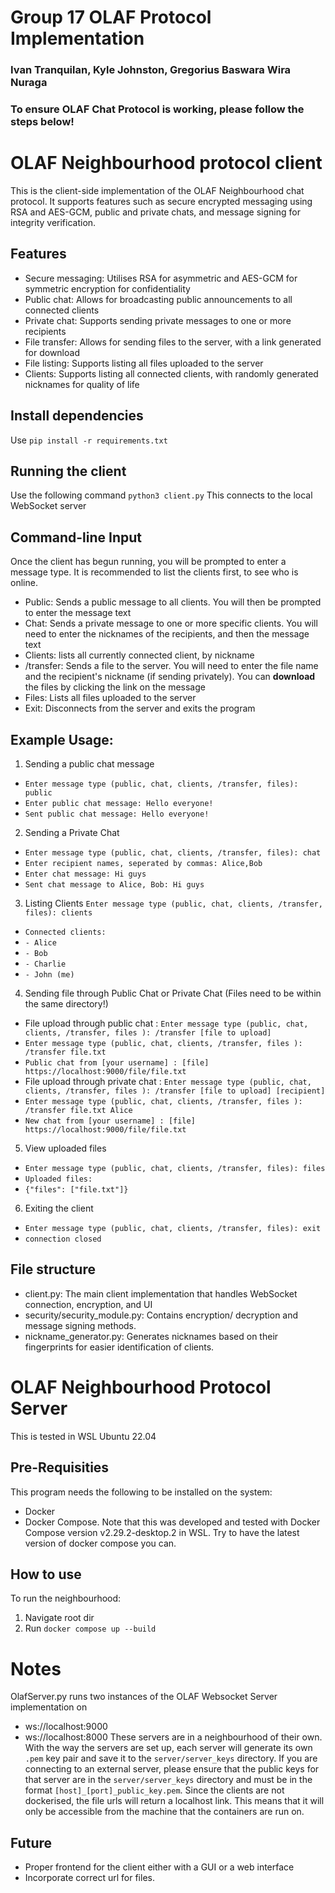 # Group 17 OLAF Protocol Implementation
### Ivan Tranquilan, Kyle Johnston, Gregorius Baswara Wira Nuraga
### To ensure OLAF Chat Protocol is working, please follow the steps below!

# OLAF Neighbourhood protocol client
This is the client-side implementation of the OLAF Neighbourhood chat protocol. It supports features such as secure encrypted messaging using RSA and AES-GCM, public and private chats, and message signing for integrity verification.

## Features
- Secure messaging: Utilises RSA for asymmetric and AES-GCM for symmetric encryption for confidentiality
- Public chat: Allows for broadcasting public announcements to all connected clients
- Private chat: Supports sending private messages to one or more recipients
- File transfer: Allows for sending files to the server, with a link generated for download
- File listing: Supports listing all files uploaded to the server
- Clients: Supports listing all connected clients, with randomly generated nicknames for quality of life

## Install dependencies
Use `pip install -r requirements.txt`

## Running the client
Use the following command `python3 client.py`
This connects to the local WebSocket server

## Command-line Input
Once the client has begun running, you will be prompted to enter a message type. It is recommended to list the clients first, to see who is online.
- Public: Sends a public message to all clients. You will then be prompted to enter the message text
- Chat: Sends a private message to one or more specific clients. You will need to enter the nicknames of the recipients, and then the message text
- Clients: lists all currently connected client, by nickname
- /transfer: Sends a file to the server. You will need to enter the file name and the recipient's nickname (if sending privately). You can **download** the files by clicking the link on the message
- Files: Lists all files uploaded to the server
- Exit: Disconnects from the server and exits the program

## Example Usage:
1. Sending a public chat message
-  `Enter message type (public, chat, clients, /transfer, files): public`
-  `Enter public chat message: Hello everyone!`
-  `Sent public chat message: Hello everyone!`
2. Sending a Private Chat
-  `Enter message type (public, chat, clients, /transfer, files): chat`
-  `Enter recipient names, seperated by commas: Alice,Bob`
-  `Enter chat message: Hi guys`
-  `Sent chat message to Alice, Bob: Hi guys`
3. Listing Clients
`Enter message type (public, chat, clients, /transfer, files): clients`
-  `Connected clients:`
-  `- Alice`
-  `- Bob`
-  `- Charlie`
-  `- John (me)`
4. Sending file through Public Chat or Private Chat (Files need to be within the same directory!)
- File upload through public chat : `Enter message type (public, chat, clients, /transfer, files ): /transfer [file to upload]`
-  `Enter message type (public, chat, clients, /transfer, files ): /transfer file.txt`
-  `Public chat from [your username] : [file] https://localhost:9000/file/file.txt`
- File upload through private chat : `Enter message type (public, chat, clients, /transfer, files ): /transfer [file to upload] [recipient]`
-  `Enter message type (public, chat, clients, /transfer, files ): /transfer file.txt Alice`
-  `New chat from [your username] : [file] https://localhost:9000/file/file.txt`
5. View uploaded files
-  `Enter message type (public, chat, clients, /transfer, files): files`
-  `Uploaded files:`
-  `{"files": ["file.txt"]}`
6. Exiting the client
-  `Enter message type (public, chat, clients, /transfer, files): exit`
-  `connection closed`

## File structure
- client.py: The main client implementation that handles WebSocket connection, encryption, and UI
- security/security_module.py: Contains encryption/ decryption and message signing methods.
- nickname_generator.py: Generates nicknames based on their fingerprints for easier identification of clients.

# OLAF Neighbourhood Protocol Server
This is tested in WSL Ubuntu 22.04

## Pre-Requisities
This program needs the following to be installed on the system:
- Docker
- Docker Compose. Note that this was developed and tested with Docker Compose version v2.29.2-desktop.2 in WSL. Try to have the latest version of docker compose you can.

## How to use
To run the neighbourhood:
1. Navigate root dir
2. Run `docker compose up --build`

# Notes
OlafServer.py runs two instances of the OLAF Websocket Server implementation on
- ws://localhost:9000
- ws://localhost:8000
These servers are in a neighbourhood of their own. With the way the servers are set up, each server will generate its own `.pem` key pair and save it to the `server/server_keys` directory.
If you are connecting to an external server, please ensure that the public keys for that server are in the `server/server_keys` directory and must be in the format `[host]_[port]_public_key.pem`.
Since the clients are not dockerised, the file urls will return a localhost link. This means that it will only be accessible from the machine that the containers are run on.

## Future
- Proper frontend for the client either with a GUI or a web interface
- Incorporate correct url for files.
